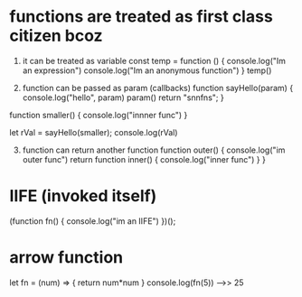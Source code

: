 # functions are treated as first class citizen bcoz 

1. it can be treated as variable
const temp = function () {
    console.log("Im an expression")
    console.log("Im an anonymous function")
}
temp()

2. function can be passed as param (callbacks)
function sayHello(param) {
    console.log("hello", param)
    param()
    return "snnfns";
}

function smaller() {
    console.log("innner func")
}

let rVal = sayHello(smaller);
console.log(rVal)

3. function can return another function
function outer() {
    console.log("im outer func")
    return function inner() {
        console.log("inner func")
    }
}

# IIFE (invoked itself)
(function fn() {
    console.log("im an IIFE")
})();

# arrow function
let fn = (num) => {
    return num*num
}
console.log(fn(5)) -->> 25